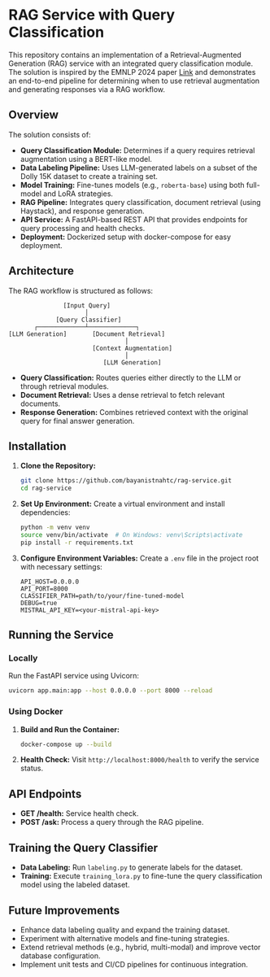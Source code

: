 # RAG Service with Query Classification

This repository contains an implementation of a Retrieval-Augmented Generation (RAG) service with an integrated query classification module. The solution is inspired by the EMNLP 2024 paper [Link](https://aclanthology.org/2024.emnlp-main.981.pdf) and demonstrates an end-to-end pipeline for determining when to use retrieval augmentation and generating responses via a RAG workflow.

## Overview

The solution consists of:
- **Query Classification Module:** Determines if a query requires retrieval augmentation using a BERT-like model.
- **Data Labeling Pipeline:** Uses LLM-generated labels on a subset of the Dolly 15K dataset to create a training set.
- **Model Training:** Fine-tunes models (e.g., `roberta-base`) using both full-model and LoRA strategies.
- **RAG Pipeline:** Integrates query classification, document retrieval (using Haystack), and response generation.
- **API Service:** A FastAPI-based REST API that provides endpoints for query processing and health checks.
- **Deployment:** Dockerized setup with docker-compose for easy deployment.

## Architecture

The RAG workflow is structured as follows:

```
               [Input Query]
                     │
             [Query Classifier]
       ┌─────────────┴─────────────┐
[LLM Generation]       [Document Retrieval]
                                │
                       [Context Augmentation]
                                │
                          [LLM Generation]
```

- **Query Classification:** Routes queries either directly to the LLM or through retrieval modules.
- **Document Retrieval:** Uses a dense retrieval to fetch relevant documents.
- **Response Generation:** Combines retrieved context with the original query for final answer generation.

## Installation

1. **Clone the Repository:**
   ```bash
   git clone https://github.com/bayanistnahtc/rag-service.git
   cd rag-service
   ```

2. **Set Up Environment:**
   Create a virtual environment and install dependencies:
   ```bash
   python -m venv venv
   source venv/bin/activate  # On Windows: venv\Scripts\activate
   pip install -r requirements.txt
   ```

3. **Configure Environment Variables:**
   Create a `.env` file in the project root with necessary settings:
   ```env
   API_HOST=0.0.0.0
   API_PORT=8000
   CLASSIFIER_PATH=path/to/your/fine-tuned-model
   DEBUG=true
   MISTRAL_API_KEY=<your-mistral-api-key>

   ```

## Running the Service

### Locally
Run the FastAPI service using Uvicorn:
```bash
uvicorn app.main:app --host 0.0.0.0 --port 8000 --reload
```

### Using Docker
1. **Build and Run the Container:**
   ```bash
   docker-compose up --build
   ```

2. **Health Check:**
   Visit `http://localhost:8000/health` to verify the service status.


## API Endpoints

- **GET /health:** Service health check.
- **POST /ask:** Process a query through the RAG pipeline.

## Training the Query Classifier

- **Data Labeling:** Run `labeling.py` to generate labels for the dataset.
- **Training:** Execute `training_lora.py` to fine-tune the query classification model using the labeled dataset.

## Future Improvements

- Enhance data labeling quality and expand the training dataset.
- Experiment with alternative models and fine-tuning strategies.
- Extend retrieval methods (e.g., hybrid, multi-modal) and improve vector database configuration.
- Implement unit tests and CI/CD pipelines for continuous integration.
